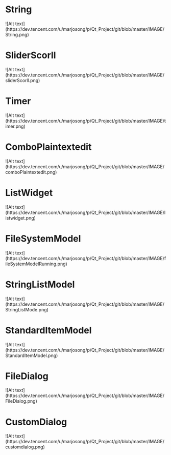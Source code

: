 <h1>String</h1>
![Alt text](https://dev.tencent.com/u/marjosong/p/Qt_Project/git/blob/master/IMAGE/String.png)

<h1>SliderScorll</h1>
![Alt text](https://dev.tencent.com/u/marjosong/p/Qt_Project/git/blob/master/IMAGE/sliderScorll.png)

<h1>Timer</h1>
![Alt text](https://dev.tencent.com/u/marjosong/p/Qt_Project/git/blob/master/IMAGE/timer.png)

<h1>ComboPlaintextedit</h1>
![Alt text](https://dev.tencent.com/u/marjosong/p/Qt_Project/git/blob/master/IMAGE/comboPlaintextedit.png)

<h1>ListWidget</h1>
![Alt text](https://dev.tencent.com/u/marjosong/p/Qt_Project/git/blob/master/IMAGE/listwidget.png)

<h1>FileSystemModel</h1>
![Alt text](https://dev.tencent.com/u/marjosong/p/Qt_Project/git/blob/master/IMAGE/fileSystemModelRunning.png)

<h1>StringListModel</h1>
![Alt text](https://dev.tencent.com/u/marjosong/p/Qt_Project/git/blob/master/IMAGE/StringListMode.png)

<h1>StandardItemModel</h1>
![Alt text](https://dev.tencent.com/u/marjosong/p/Qt_Project/git/blob/master/IMAGE/StandardItemModel.png)

<h1>FileDialog</h1>
![Alt text](https://dev.tencent.com/u/marjosong/p/Qt_Project/git/blob/master/IMAGE/FileDialog.png)

<h1>CustomDialog</h1>
![Alt text](https://dev.tencent.com/u/marjosong/p/Qt_Project/git/blob/master/IMAGE/customdialog.png)